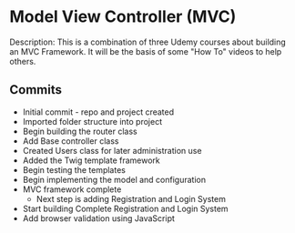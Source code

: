 # Model View Controller (MVC)

Description: This is a combination of three Udemy courses about building an MVC Framework.
                It will be the basis of some "How To" videos to help others. 

## Commits

* Initial commit - repo and project created
* Imported folder structure into project
* Begin building the router class
* Add Base controller class
* Created Users class for later administration use
* Added the Twig template framework
* Begin testing the templates
* Begin implementing the model and configuration
* MVC framework complete
    * Next step is adding Registration and Login System
* Start building Complete Registration and Login System
* Add browser validation using JavaScript
